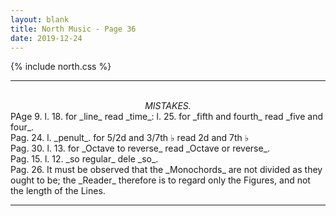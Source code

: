 ```yaml
---
layout: blank
title: North Music - Page 36
date: 2019-12-24 
---
```

{% include north.css %}

<hr>
<br>

<center><em><smallc>MISTAKES.</smallc></em></center>
<dcap2></dcap2> 
PAge 9. l. 18. for _line_ read _time_: l. 25. for _fifth and fourth_ read _five and four_.
<br>
Pag. 24. l. _penult_. for 5/2d and 3/7th ♭ read 2d and 7th ♭
<br>
Pag. 30. l. 13. for _Octave to reverse_ read _Octave or reverse_.
<br>
Pag. 15. l. 12. _so regular_ dele _so_.
<br>
Pag. 26. It must be observed that the _Monochords_ are not divided as they ought to be; the _Reader_ therefore is to regard only the Figures, and not the length of the Lines.

<br>
<hr>